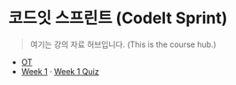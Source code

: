 # 코드잇 스프린트 (CodeIt Sprint)

> 여기는 강의 자료 허브입니다. (This is the course hub.)

- [OT](ot.md)
- [Week 1](week1.md) · [Week 1 Quiz](quiz/week1-quiz.md)